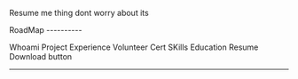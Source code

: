 Resume me thing dont worry about its


RoadMap ----------


Whoami
Project
Experience
Volunteer
Cert
SKills
Education
Resume Download button


-------------